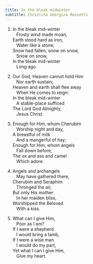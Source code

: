 ```yaml
---
title: In the bleak midwinter
subtitle: Christina Georgina Rossetti
---
```


1. In the bleak mid-winter   
&nbsp;&nbsp; Frosty wind made moan,   
Earth stood hard as iron,   
&nbsp;&nbsp; Water like a stone;   
Snow had fallen, snow on snow,   
&nbsp;&nbsp; Snow on snow,   
In the bleak mid-winter   
&nbsp;&nbsp; Long ago.

2. Our God, Heaven cannot hold Him   
&nbsp;&nbsp; Nor earth sustain;   
Heaven and earth shall flee away   
&nbsp;&nbsp; When He comes to reign:   
In the bleak mid-winter   
&nbsp;&nbsp; A stable-place sufficed   
The Lord God Almighty,   
&nbsp;&nbsp; Jesus Christ.

3. Enough for Him, whom Cherubim   
&nbsp;&nbsp; Worship night and day,   
A breastful of milk   
&nbsp;&nbsp; And a mangerful of hay;   
Enough for Him, whom angels   
&nbsp;&nbsp; Fall down before,   
The ox and ass and camel   
&nbsp;&nbsp; Which adore.

4. Angels and archangels   
&nbsp;&nbsp; May have gathered there,   
Cherubim and Seraphim   
&nbsp;&nbsp; Thronged the air,   
But only His mother   
&nbsp;&nbsp; In her maiden bliss,   
Worshipped the Beloved   
&nbsp;&nbsp; With a kiss.

5. What can I give Him,   
&nbsp;&nbsp; Poor as I am?   
If I were a shepherd   
&nbsp;&nbsp; I would bring a lamb,   
If I were a wise man   
&nbsp;&nbsp; I would do my part,   
Yet what I can I give Him,   
&nbsp;&nbsp; Give my heart.
